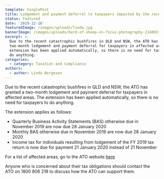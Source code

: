 ```yaml
---
template: SinglePost
title: Lodgement and payment deferral to taxpayers impacted by the recent bushfires
status: Featured
date: '2019-12-16'
featuredImage: /images/uploads/linda.jpg
bannerImage: /images/uploads/herd-of-sheep-on-focus-photography-2148933.jpg
excerpt: >-
  Due to the recent catastrophic bushfires in QLD and NSW, the ATO has granted a
  two-month lodgement and payment deferral for taxpayers in affected areas. The
  extension has been applied automatically, so there is no need for taxpayers to
  do anything. 
categories:
  - category: Taxation and Compliance
authors:
  - author: Linda Bergesen
---
```

Due to the recent catastrophic bushfires in QLD and NSW, the ATO has granted a two-month lodgement and payment deferral for taxpayers in affected areas. The extension has been applied automatically, so there is no need for taxpayers to do anything. 


The extension applies as follows:

* Quarterly Business Activity Statements (BAS) otherwise due in November 2019 are now due 28 January 2020
* Monthly BAS otherwise due in November 2019 are now due 28 January 2020
* Income tax for individuals resulting from lodgement of the FY 2019 tax return is now due for payment 21 January 2020 instead of 21 November


For a list of affected areas, go to the ATO website [here](https://www.ato.gov.au/Media-centre/Media-releases/ATO-grants-two-month-deferral-for-bushfire-victims-in-New-South-Wales-and-Queensland/)


Anyone who is concerned about their tax obligations should contact the ATO on 1800 806 218 to discuss how the ATO can support them.
